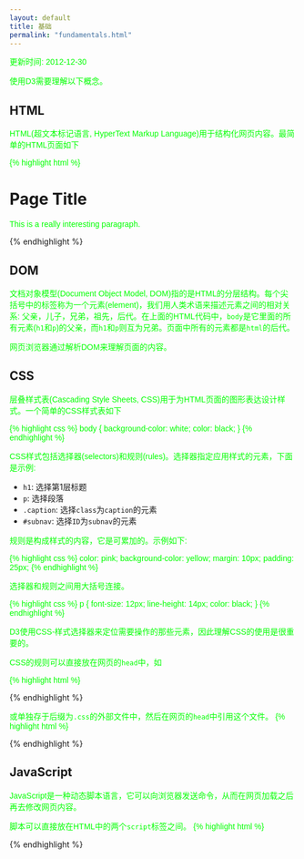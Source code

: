 ```yaml
---
layout: default
title: 基础
permalink: "fundamentals.html"
---
```


更新时间: 2012-12-30

使用D3需要理解以下概念。

## HTML
HTML(超文本标记语言, HyperText Markup Language)用于结构化网页内容。最简单的HTML页面如下

{% highlight html %}
<html>
<head>
	<title>Page Title</title>
</head>
<body>
	<h1>Page Title</h1>
	<p>This is a really interesting paragraph.</p>
</body>
</html> 
{% endhighlight %}

## DOM
文档对象模型(Document Object Model, DOM)指的是HTML的分层结构。每个尖括号中的标签称为一个元素(element)，我们用人类术语来描述元素之间的相对关系: 父亲，儿子，兄弟，祖先，后代。在上面的HTML代码中，`body`是它里面的所有元素(`h1`和`p`)的父亲，而`h1`和`p`则互为兄弟。页面中所有的元素都是`html`的后代。

网页浏览器通过解析DOM来理解页面的内容。

## CSS
层叠样式表(Cascading Style Sheets, CSS)用于为HTML页面的图形表达设计样式。一个简单的CSS样式表如下

{% highlight css %}
body {
    background-color: white;
    color: black;
}
{% endhighlight %}

CSS样式包括选择器(selectors)和规则(rules)。选择器指定应用样式的元素，下面是示例:

  - `h1`: 选择第1层标题
  - `p`:  选择段落
  - `.caption`: 选择`class`为`caption`的元素
  - `#subnav`: 选择`ID`为`subnav`的元素

规则是构成样式的内容，它是可累加的。示例如下:

{% highlight css %}
color: pink;
background-color: yellow;
margin: 10px;
padding: 25px;
{% endhighlight %}

选择器和规则之间用大括号连接。

{% highlight css %}
p {
    font-size: 12px;
    line-height: 14px;
    color: black;
}
{% endhighlight %}

D3使用CSS-样式选择器来定位需要操作的那些元素，因此理解CSS的使用是很重要的。

CSS的规则可以直接放在网页的`head`中，如

{% highlight html %}
<head>
    <style type="text/css">
        p {
            font-family: sans-serif;
            color: lime;
        }
    </style>
</head>
{% endhighlight %}

或单独存于后缀为`.css`的外部文件中，然后在网页的`head`中引用这个文件。
{% highlight html %}
<head>
    <link rel="stylesheet" href="style.css">
</head>
{% endhighlight %}

## JavaScript
JavaScript是一种动态脚本语言，它可以向浏览器发送命令，从而在网页加载之后再去修改网页内容。

脚本可以直接放在HTML中的两个`script`标签之间。
{% highlight html %}
<body>
    <script type="text/javascript">
        alert("Hello, world!");
    </script>
</body>
{% endhighlight %}

